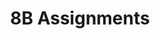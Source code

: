 ---
title: 8B Assignments
layout: assignments
description: >-
  The following links contain assignment descriptions.
intro:
  blurbs:
    - image: /img/illustrations-coffee.svg
      text: >
        Assignment 1
      link: sks/spring-2023/8B-english/assignment1/
      disabled:
    - image: /img/illustrations-coffee-gear.svg
      text: >
        Assignment 2
      link: sks/spring-2023/8B-english/assignment2/
      disabled:
    - image: /img/illustrations-tutorials.svg
      text: >
        Assignment 3
      link: sks/spring-2023/8B-english/assignment3/
      disabled:
    - image: /img/illustrations-meeting-space.svg
      text: >
        Assignment 4
      link: sks/spring-2023/8B-english/assignment4/
      disabled: disabled
---